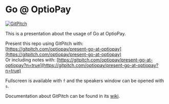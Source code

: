 # Go @ OptioPay

[![GitPitch](https://gitpitch.com/assets/badge.svg)](https://gitpitch.com/optiopay/present-go-at-optiopay/master?grs=github&t=white)

This is a presentation about the usage of Go at OptioPay.

Present this repo using GitPitch with: [https://gitpitch.com/optiopay/present-go-at-optiopay](https://gitpitch.com/optiopay/present-go-at-optiopay) \
Or including notes with: [https://gitpitch.com/optiopay/present-go-at-optiopay?n=true](https://gitpitch.com/optiopay/present-go-at-optiopay?n=true)

Fullscreen is available with `f` and the speakers window can be opened with `s`.

Documentation about GitPitch can be found in its [wiki](https://github.com/gitpitch/gitpitch/wiki).
